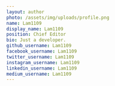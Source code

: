 ```yaml
---
layout: author
photo: /assets/img/uploads/profile.png
name: Lam1109
display_name: Lam1109
position: Chief Editor
bio: Just a developer.
github_username: Lam1109
facebook_username: Lam1109
twitter_username: Lam1109
instagram_username: Lam1109
linkedin_username: Lam1109
medium_username: Lam1109
---
```


